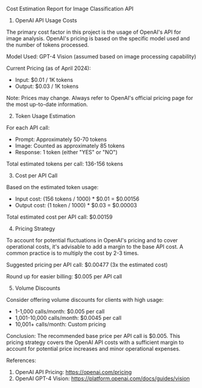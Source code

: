 Cost Estimation Report for Image Classification API

1. OpenAI API Usage Costs

The primary cost factor in this project is the usage of OpenAI's API for image analysis. OpenAI's pricing is based on the specific model used and the number of tokens processed.

Model Used: GPT-4 Vision (assumed based on image processing capability)

Current Pricing (as of April 2024):
- Input: $0.01 / 1K tokens
- Output: $0.03 / 1K tokens

Note: Prices may change. Always refer to OpenAI's official pricing page for the most up-to-date information.

2. Token Usage Estimation

For each API call:
- Prompt: Approximately 50-70 tokens
- Image: Counted as approximately 85 tokens
- Response: 1 token (either "YES" or "NO")

Total estimated tokens per call: 136-156 tokens

3. Cost per API Call

Based on the estimated token usage:
- Input cost: (156 tokens / 1000) * $0.01 = $0.00156
- Output cost: (1 token / 1000) * $0.03 = $0.00003

Total estimated cost per API call: $0.00159

4. Pricing Strategy

To account for potential fluctuations in OpenAI's pricing and to cover operational costs, it's advisable to add a margin to the base API cost. A common practice is to multiply the cost by 2-3 times.

Suggested pricing per API call: $0.00477 (3x the estimated cost)

Round up for easier billing: $0.005 per API call

5. Volume Discounts

Consider offering volume discounts for clients with high usage:
- 1-1,000 calls/month: $0.005 per call
- 1,001-10,000 calls/month: $0.0045 per call
- 10,001+ calls/month: Custom pricing

Conclusion:
The recommended base price per API call is $0.005. This pricing strategy covers the OpenAI API costs with a sufficient margin to account for potential price increases and minor operational expenses.

References:
1. OpenAI API Pricing: https://openai.com/pricing
2. OpenAI GPT-4 Vision: https://platform.openai.com/docs/guides/vision
